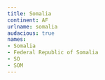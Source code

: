 ```yaml
---
title: Somalia
continent: AF
urlname: somalia
audacious: true
names:
- Somalia
- Federal Republic of Somalia
- SO
- SOM
---
```


